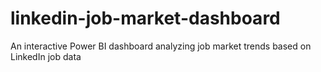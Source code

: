 # linkedin-job-market-dashboard
An interactive Power BI dashboard analyzing job market trends based on LinkedIn job data
